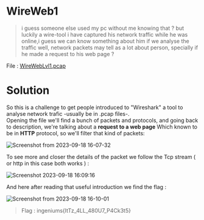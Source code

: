 # WireWeb1

> i guess someone else used my pc without me knowing that ?
> but luckily a wire-tool i have captured his network traffic while he was online,i guess we can know
> something about him if we analyse the traffic well, network packets may tell as a lot about person,
> specially if he made a request to his web page ?

File : [WireWebLvl1.pcap](WireWebLvl1.pcap)

# Solution 

So this is a challenge to get people introduced to "Wireshark" a tool to analyse network trafic -usually be in .pcap files-.<br>
Opening the file we'll find a bunch of packets and protocols, and going back to description, we're talking about a **request to a web page**
Which known to be in **HTTP** protocol, so we'll filter that kind of packets:

![Screenshot from 2023-09-18 16-07-32](https://github.com/shadow1004/Ingeniums-Internal-CTF-2023-writeups/assets/68519098/c69e136e-ee93-4d02-9365-3c1913f7d397)

To see more and closer the details of the packet we follow the Tcp stream ( or http in this case both works ) :

![Screenshot 2023-09-18 16:09:16](https://github.com/shadow1004/Ingeniums-Internal-CTF-2023-writeups/assets/68519098/2de5a978-d287-4368-a0b5-18e3262feb24)

And here after reading that useful introduction we find the flag : 

![Screenshot from 2023-09-18 16-10-01](https://github.com/shadow1004/Ingeniums-Internal-CTF-2023-writeups/assets/68519098/0397d7c7-75b3-494d-9ad2-242784da2f35)

>Flag : ingeniums{ItTz_4LL_480U7_P4Ck3t5}

